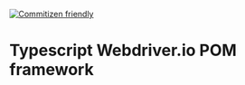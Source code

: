 [![Commitizen friendly](https://img.shields.io/badge/commitizen-friendly-brightgreen.svg)](http://commitizen.github.io/cz-cli/)

# Typescript Webdriver.io POM framework
